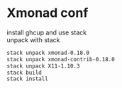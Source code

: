 # Xmonad conf

install ghcup and use stack  
unpack with stack

```bash
stack unpack xmonad-0.18.0
stack unpack xmonad-contrib-0.18.0
stack unpack X11-1.10.3
stack build
stack install
```
